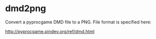 # dmd2png

Convert a pyprocgame DMD file to a PNG. File format is specified here:

http://pyprocgame.pindev.org/ref/dmd.html

